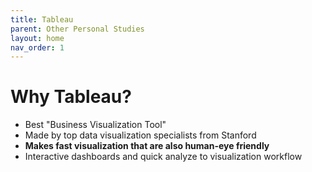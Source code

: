 ```yaml
---
title: Tableau 
parent: Other Personal Studies 
layout: home
nav_order: 1
---
```


# Why Tableau?
* Best "Business Visualization Tool"
* Made by top data visualization specialists from Stanford
* **Makes fast visualization that are also human-eye friendly**
* Interactive dashboards and quick analyze to visualization workflow
